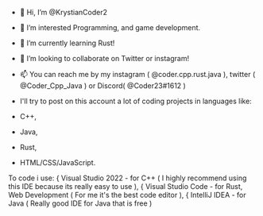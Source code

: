 - 👋 Hi, I’m @KrystianCoder2
- 👀 I’m interested Programming, and game development.
- 🌱 I’m currently learning Rust!
- 💞️ I’m looking to collaborate on Twitter or instagram!
- 📫 You can reach me by my instagram ( @coder.cpp.rust.java ), twitter ( @Coder_Cpp_Java ) or Discord( @Coder23#1612 )

- I'll try to post on this account a lot of coding projects in languages like:
- C++,
- Java,
- Rust,
- HTML/CSS/JavaScript.

To code i use:
{ Visual Studio 2022 - for C++ ( I highly recommend using this IDE because its really easy to use ),
{ Visual Studio Code - for Rust, Web Development ( For me it's the best code editor ),
{ IntelliJ IDEA - for Java ( Really good IDE for Java that is free )
